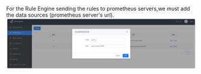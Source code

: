 For the Rule Engine sending the rules to prometheus servers,we must add the data sources (prometheus server's url).  
![datasource](docs/images/datasource.png)